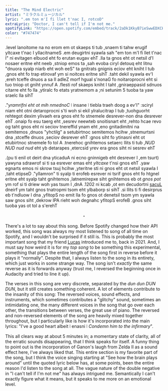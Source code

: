 ```yaml
---
title: "The Mind Electric"
artist: "ミラクルミュージカル"
lyric: ".em ton m'I fi llet t'nac I, rotcoD"
extraLyric: "Doctor, I can't tell if I'm not me."
spotifyLink: "https://open.spotify.com/embed/track/2aDk1KkyB7ieSwwEDXCHJg"
color: "#747474"
---
```


.level lanoitome na no erom em ot skaeps ti tub ,snaem ti tahw erugif yltcaxe t'nac I yllacitnameS .em deugirtni syawla sah "em ton m'I fi llet t'nac I" ni evitagen elbuod eht fo erutan eugav ehT .lla ta gnos eht ot netsil d'I nosaer eritne eht neeb ,stniop emos ta ,sah evoba ciryl detouq eht litnu "dnuora syalp niarb eht woh eeS" ta gnitrats gnignis eciov eht kniht I tub ,gnos eht fo trap etirovaf ym si noitces eritne sihT .taht dekil syawla ev'I ,ereh tceffe dnuos a sa II adleZ morf hgual s'nonaG fo noitaroprocni eht si tuo tniop ot gniht ynnuf A .flesti rof skaeps kniht I taht ,gniraeppasid sdnuos citarre eht fo lla ,ytiralc fo etats yratnemom a ;ni setunim 5 tuoba ta yaw sraelc lla sihT

."*yramrifni eht ot mih nmednoC* &#10650; insane &#10650; tiebla traeh doog a ev'I" :sciryl niam eht otni detaroprocni s'ti woh si ekil ylralucitrap I tub ,tuohguorht rehtegot dexim ylivaeh era gnos eht fo stnemele desrever-non dna desrever ehT .onaip fo esu taerg eht ,sesrev neewteb snoitisnart eht ,rehto hcae revo og taht gnos eht ni seciov tnereffid ynam eht ,eno gnitadimitni na semitemos ,dnuos "yhctilg" a setubirtnoc semitemos hcihw ,stnemurtsni dna ,stceffe dnuos ,seciov desrever ehT :gnos siht fo ytinasni eht ot etubirtnoc stnemele fo tol A .tnerehoc gnihtemos setaerc llits ti tub ,*NUD NUD nud nud* eht yb detarapes ,etercsid yrev era gnos siht ni sesrev ehT

.(pu ti enil ot deirt dna yticaduA ni ecno gninnigeb eht desrever I ,em tsurt) yawyna sdrawrof si ti sa esrever emas eht *yltcaxe* t'nsi gnos ehT .yaw egnarts emos ni skrow tsuj hcihw ,yteritne sti ni gnos eht ot netsil syawla I ,taht etipseD ."yllamron" ti syalp ti erofeb esrever ni tsrif gnos eht fo htgnel eritne eht syalp taht gnihtemos ,latnemirepxe siht gnihtemos eb ot *gnos pot* ym rof si ti driew woh yas tsum I ,dnA .1202 ni kcab ,ot em decudortni [sacuL](https://lucasericsson222.github.io/) dneirf ym taht gnos tnatropmi tsom eht ylbaborp si sihT .si llits ti fi desirprus eb t'ndluow I dna ,yfitopS no emit lla fo gnos ot denetsil tsom ym syawla saw gnos siht ,dekrow IPA rieht woh degnahc yfitopS erofeB .gnos siht tuoba yas ot tol a s'erehT

<p style="text-align: center;">・</p>

There's a lot to say about this song. Before Spotify changed how their API worked, this song was always my most listened to song of all time on Spotify, and I wouldn't be surprised if it still is. This is probably the most important song that my friend [Lucas](https://lucasericsson222.github.io/) introduced me to, back in 2021. And, I must say how weird it is for my *top song* to be something this experimental, something that plays the entire length of the song first in reverse before it plays it "normally". Despite that, I always listen to the song in its entirety, which just works in some strange way. The song isn't *exactly* the same reverse as it is forwards anyway (trust me, I reversed the beginning once in Audacity and tried to line it up).

The verses in this song are very discrete, separated by the *dun dun DUN DUN*, but it still creates something coherent. A lot of elements contribute to the insanity of this song: The reversed voices, sound effects, and instruments, which sometimes contributes a "glitchy" sound, sometimes an intimidating one, the many different voices in the song that go over each other, the transitions between verses, the great use of piano. The reversed and non-reversed elements of the song are heavily mixed together throughout, but I particularly like is how it's incorporated into the main lyrics: "I've a good heart albeit &#10650; enasni &#10650; *Condemn him to the infirmary*".

This all clears way at about 5 minutes in; a momentary state of clarity, all of the erratic sounds disappearing, that I think speaks for itself. A funny thing to point out is the incorporation of Ganon's laugh from Zelda II as a sound effect here, I've always liked that. This entire section is my favorite part of the song, but I think the voice singing starting at "See how the brain plays around" until the quoted lyric below has, at some points, been the entire reason I'd listen to the song at all. The vague nature of the double negative in "I can't tell if I'm not me" has always intrigued me. Semantically I can't exactly figure what it means, but it speaks to me more on an emotional level.
